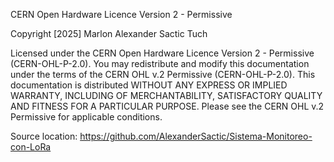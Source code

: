 CERN Open Hardware Licence Version 2 - Permissive

Copyright [2025] Marlon Alexander Sactic Tuch

Licensed under the CERN Open Hardware Licence Version 2 - Permissive (CERN-OHL-P-2.0).
You may redistribute and modify this documentation under the terms of the
CERN OHL v.2 Permissive (CERN-OHL-P-2.0). This documentation is distributed
WITHOUT ANY EXPRESS OR IMPLIED WARRANTY, INCLUDING OF MERCHANTABILITY,
SATISFACTORY QUALITY AND FITNESS FOR A PARTICULAR PURPOSE. Please see the
CERN OHL v.2 Permissive for applicable conditions.

Source location: https://github.com/AlexanderSactic/Sistema-Monitoreo-con-LoRa